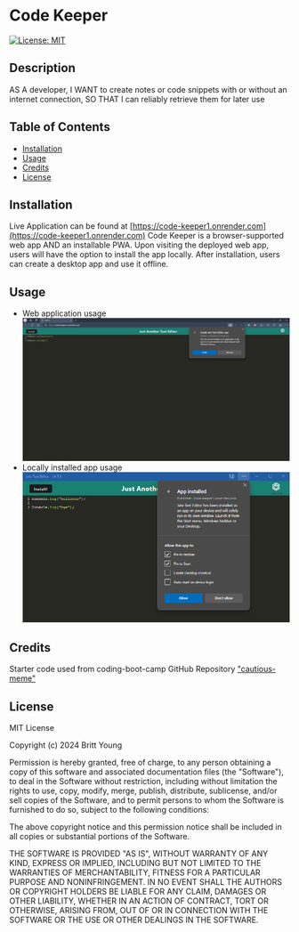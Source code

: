 # Code Keeper
[![License: MIT](https://img.shields.io/badge/License-MIT-yellow.svg)](https://opensource.org/licenses/MIT)

## Description

AS A developer, I WANT to create notes or code snippets with or without an internet connection, SO THAT I can reliably retrieve them for later use

## Table of Contents

- [Installation](#installation)
- [Usage](#usage)
- [Credits](#credits)
- [License](#license)

## Installation
Live Application can be found at [https://code-keeper1.onrender.com](https://code-keeper1.onrender.com)
Code Keeper is a browser-supported web app AND an installable PWA. Upon visiting the deployed web app, users will have the option to install the app locally. After installation, users can create a desktop app and use it offline.

## Usage

- Web application usage
![online-use](assets/img/app-demo-image.png)
- Locally installed app usage
![offline-use](assets/img/installed-app-demo-image.png)

## Credits

Starter code used from coding-boot-camp GitHub Repository ["cautious-meme"](https://github.com/coding-boot-camp/cautious-meme)

## License
MIT License

Copyright (c) 2024 Britt Young

Permission is hereby granted, free of charge, to any person obtaining a copy
of this software and associated documentation files (the "Software"), to deal
in the Software without restriction, including without limitation the rights
to use, copy, modify, merge, publish, distribute, sublicense, and/or sell
copies of the Software, and to permit persons to whom the Software is
furnished to do so, subject to the following conditions:

The above copyright notice and this permission notice shall be included in all
copies or substantial portions of the Software.

THE SOFTWARE IS PROVIDED "AS IS", WITHOUT WARRANTY OF ANY KIND, EXPRESS OR
IMPLIED, INCLUDING BUT NOT LIMITED TO THE WARRANTIES OF MERCHANTABILITY,
FITNESS FOR A PARTICULAR PURPOSE AND NONINFRINGEMENT. IN NO EVENT SHALL THE
AUTHORS OR COPYRIGHT HOLDERS BE LIABLE FOR ANY CLAIM, DAMAGES OR OTHER
LIABILITY, WHETHER IN AN ACTION OF CONTRACT, TORT OR OTHERWISE, ARISING FROM,
OUT OF OR IN CONNECTION WITH THE SOFTWARE OR THE USE OR OTHER DEALINGS IN THE
SOFTWARE.



